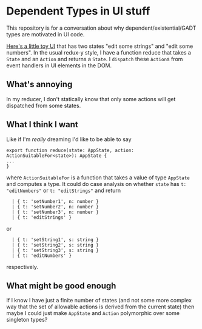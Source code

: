 Dependent Types in UI stuff
===========================

This repository is for a conversation about why dependent/existential/GADT types are motivated in UI code.

<a href="https://jcreedcmu.github.io/deptypes-example/">Here's a little toy UI</a> that has two states "edit some strings" and "edit some numbers". In the usual redux-y style, I have a function reduce that takes a `State` and an `Action` and returns a `State`. I `dispatch` these `Action`s from event handlers in UI elements in the DOM.

What's annoying
---------------

In my reducer, I don't statically know that only some actions will get dispatched from some states.

What I think I want
-------------------

Like if I'm *really* dreaming I'd like to be able to say
```
export function reduce(state: AppState, action: ActionSuitableFor<state>): AppState {
...
}
```
where `ActionSuitableFor` is a function that takes a value of type `AppState` and computes a type. It could do case analysis on whether `state` has `t: "editNumbers"` or `t: "editStrings"` and return
```
  | { t: 'setNumber1', n: number }
  | { t: 'setNumber2', n: number }
  | { t: 'setNumber3', n: number }
  | { t: 'editStrings' }
```
or
```
  | { t: 'setString1', s: string }
  | { t: 'setString2', s: string }
  | { t: 'setString3', s: string }
  | { t: 'editNumbers' }
```
respectively.

What might be good enough
-------------------------

If I know I have just a finite number of states (and not some more
complex way that the set of allowable actions is derived from the
current state) then maybe I could just make `AppState` and
`Action` polymorphic over some singleton types?
